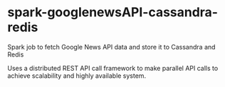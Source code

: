 # spark-googlenewsAPI-cassandra-redis
Spark job to fetch Google News API data and store it to Cassandra and Redis

Uses a distributed REST API call framework to make parallel API calls to achieve scalability and highly available system.


